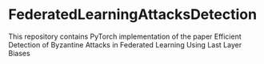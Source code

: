 # FederatedLearningAttacksDetection
This repository contains PyTorch implementation of the paper Efficient Detection of Byzantine Attacks in Federated Learning Using Last Layer Biases
